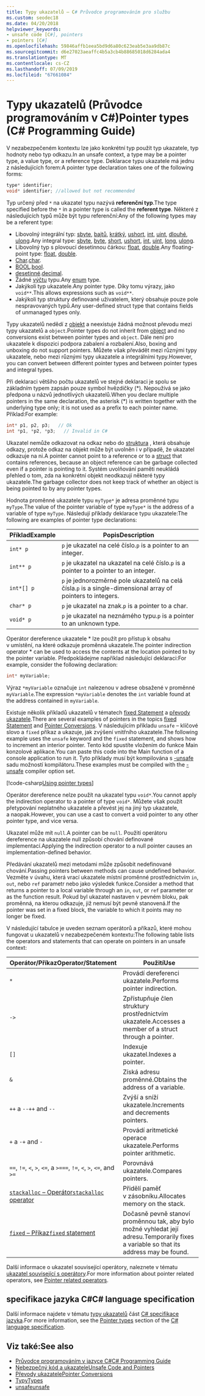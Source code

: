 ```yaml
---
title: Typy ukazatelů – C# Průvodce programováním pro službu
ms.custom: seodec18
ms.date: 04/20/2018
helpviewer_keywords:
- unsafe code [C#], pointers
- pointers [C#]
ms.openlocfilehash: 59846affb1eea5bd9d6a80c623eab5e3aa9db87c
ms.sourcegitcommit: d6e27023aeaffc4b5a3cb4b88685018d6284ada4
ms.translationtype: MT
ms.contentlocale: cs-CZ
ms.lasthandoff: 07/09/2019
ms.locfileid: "67661084"
---
```

# <a name="pointer-types-c-programming-guide"></a><span data-ttu-id="10d84-102">Typy ukazatelů (Průvodce programováním v C#)</span><span class="sxs-lookup"><span data-stu-id="10d84-102">Pointer types (C# Programming Guide)</span></span>

<span data-ttu-id="10d84-103">V nezabezpečeném kontextu lze jako konkrétní typ použít typ ukazatele, typ hodnoty nebo typ odkazu.</span><span class="sxs-lookup"><span data-stu-id="10d84-103">In an unsafe context, a type may be a pointer type, a value type, or a reference type.</span></span> <span data-ttu-id="10d84-104">Deklarace typu ukazatele má jednu z následujících forem:</span><span class="sxs-lookup"><span data-stu-id="10d84-104">A pointer type declaration takes one of the following forms:</span></span>

``` csharp
type* identifier;
void* identifier; //allowed but not recommended
```

<span data-ttu-id="10d84-105">Typ určený před `*` na ukazatel typu nazývá **referenční typ**.</span><span class="sxs-lookup"><span data-stu-id="10d84-105">The type specified before the `*` in a pointer type is called the **referent type**.</span></span> <span data-ttu-id="10d84-106">Některé z následujících typů může být typu referenční:</span><span class="sxs-lookup"><span data-stu-id="10d84-106">Any of the following types may be a referent type:</span></span>

- <span data-ttu-id="10d84-107">Libovolný integrální typ: [sbyte](../../language-reference/builtin-types/integral-numeric-types.md), [bajtů](../../language-reference/builtin-types/integral-numeric-types.md), [krátký](../../language-reference/builtin-types/integral-numeric-types.md), [ushort](../../language-reference/builtin-types/integral-numeric-types.md), [int](../../language-reference/builtin-types/integral-numeric-types.md), [uint](../../language-reference/builtin-types/integral-numeric-types.md), [dlouhé](../../language-reference/builtin-types/integral-numeric-types.md), [ulong](../../language-reference/builtin-types/integral-numeric-types.md).</span><span class="sxs-lookup"><span data-stu-id="10d84-107">Any integral type: [sbyte](../../language-reference/builtin-types/integral-numeric-types.md), [byte](../../language-reference/builtin-types/integral-numeric-types.md), [short](../../language-reference/builtin-types/integral-numeric-types.md), [ushort](../../language-reference/builtin-types/integral-numeric-types.md), [int](../../language-reference/builtin-types/integral-numeric-types.md), [uint](../../language-reference/builtin-types/integral-numeric-types.md), [long](../../language-reference/builtin-types/integral-numeric-types.md), [ulong](../../language-reference/builtin-types/integral-numeric-types.md).</span></span>
- <span data-ttu-id="10d84-108">Libovolný typ s plovoucí desetinnou čárkou: [float](../../language-reference/builtin-types/floating-point-numeric-types.md), [double](../../language-reference/builtin-types/floating-point-numeric-types.md).</span><span class="sxs-lookup"><span data-stu-id="10d84-108">Any floating-point type: [float](../../language-reference/builtin-types/floating-point-numeric-types.md), [double](../../language-reference/builtin-types/floating-point-numeric-types.md).</span></span>
- <span data-ttu-id="10d84-109">[Char](../../language-reference/keywords/char.md).</span><span class="sxs-lookup"><span data-stu-id="10d84-109">[char](../../language-reference/keywords/char.md).</span></span>
- <span data-ttu-id="10d84-110">[BOOL](../../language-reference/keywords/bool.md).</span><span class="sxs-lookup"><span data-stu-id="10d84-110">[bool](../../language-reference/keywords/bool.md).</span></span>
- <span data-ttu-id="10d84-111">[desetinné](../../language-reference/builtin-types/floating-point-numeric-types.md).</span><span class="sxs-lookup"><span data-stu-id="10d84-111">[decimal](../../language-reference/builtin-types/floating-point-numeric-types.md).</span></span>
- <span data-ttu-id="10d84-112">Žádné [výčtu](../../language-reference/keywords/enum.md) typu.</span><span class="sxs-lookup"><span data-stu-id="10d84-112">Any [enum](../../language-reference/keywords/enum.md) type.</span></span>
- <span data-ttu-id="10d84-113">Jakýkoli typ ukazatele.</span><span class="sxs-lookup"><span data-stu-id="10d84-113">Any pointer type.</span></span> <span data-ttu-id="10d84-114">Díky tomu výrazy, jako `void**`.</span><span class="sxs-lookup"><span data-stu-id="10d84-114">This allows expressions such as `void**`.</span></span>
- <span data-ttu-id="10d84-115">Jakýkoli typ struktury definované uživatelem, který obsahuje pouze pole nespravovaných typů.</span><span class="sxs-lookup"><span data-stu-id="10d84-115">Any user-defined struct type that contains fields of unmanaged types only.</span></span>

<span data-ttu-id="10d84-116">Typy ukazatelů nedědí z [objekt](../../language-reference/keywords/object.md) a neexistuje žádná možnost převodu mezi typy ukazatelů a `object`.</span><span class="sxs-lookup"><span data-stu-id="10d84-116">Pointer types do not inherit from [object](../../language-reference/keywords/object.md) and no conversions exist between pointer types and `object`.</span></span> <span data-ttu-id="10d84-117">Dále není pro ukazatele k dispozici podpora zabalení a rozbalení.</span><span class="sxs-lookup"><span data-stu-id="10d84-117">Also, boxing and unboxing do not support pointers.</span></span> <span data-ttu-id="10d84-118">Můžete však převádět mezi různými typy ukazatele, nebo mezi různými typy ukazatele a integrálními typy.</span><span class="sxs-lookup"><span data-stu-id="10d84-118">However, you can convert between different pointer types and between pointer types and integral types.</span></span>

<span data-ttu-id="10d84-119">Při deklaraci většího počtu ukazatelů ve stejné deklaraci je spolu se základním typem zapsán pouze symbol hvězdičky (\*). Nepoužívá se jako předpona u názvů jednotlivých ukazatelů.</span><span class="sxs-lookup"><span data-stu-id="10d84-119">When you declare multiple pointers in the same declaration, the asterisk (\*) is written together with the underlying type only; it is not used as a prefix to each pointer name.</span></span> <span data-ttu-id="10d84-120">Příklad:</span><span class="sxs-lookup"><span data-stu-id="10d84-120">For example:</span></span>

```csharp
int* p1, p2, p3;   // Ok
int *p1, *p2, *p3;   // Invalid in C#
```

<span data-ttu-id="10d84-121">Ukazatel nemůže odkazovat na odkaz nebo do [struktura](../../language-reference/keywords/struct.md) , která obsahuje odkazy, protože odkaz na objekt může být uvolněn i v případě, že ukazatel odkazuje na ni.</span><span class="sxs-lookup"><span data-stu-id="10d84-121">A pointer cannot point to a reference or to a [struct](../../language-reference/keywords/struct.md) that contains references, because an object reference can be garbage collected even if a pointer is pointing to it.</span></span> <span data-ttu-id="10d84-122">Systém uvolňování paměti neukládá přehled o tom, zda na konkrétní objekt neodkazují některé typy ukazatele.</span><span class="sxs-lookup"><span data-stu-id="10d84-122">The garbage collector does not keep track of whether an object is being pointed to by any pointer types.</span></span>

<span data-ttu-id="10d84-123">Hodnota proměnné ukazatele typu `myType*` je adresa proměnné typu `myType`.</span><span class="sxs-lookup"><span data-stu-id="10d84-123">The value of the pointer variable of type `myType*` is the address of a variable of type `myType`.</span></span> <span data-ttu-id="10d84-124">Následují příklady deklarace typu ukazatele:</span><span class="sxs-lookup"><span data-stu-id="10d84-124">The following are examples of pointer type declarations:</span></span>

|<span data-ttu-id="10d84-125">Příklad</span><span class="sxs-lookup"><span data-stu-id="10d84-125">Example</span></span>|<span data-ttu-id="10d84-126">Popis</span><span class="sxs-lookup"><span data-stu-id="10d84-126">Description</span></span>|
|-------------|-----------------|
|`int* p`|<span data-ttu-id="10d84-127">`p` je ukazatel na celé číslo.</span><span class="sxs-lookup"><span data-stu-id="10d84-127">`p` is a pointer to an integer.</span></span>|
|`int** p`|<span data-ttu-id="10d84-128">`p` je ukazatel na ukazatel na celé číslo.</span><span class="sxs-lookup"><span data-stu-id="10d84-128">`p` is a pointer to a pointer to an integer.</span></span>|
|`int*[] p`|<span data-ttu-id="10d84-129">`p` je jednorozměrné pole ukazatelů na celá čísla.</span><span class="sxs-lookup"><span data-stu-id="10d84-129">`p` is a single-dimensional array of pointers to integers.</span></span>|
|`char* p`|<span data-ttu-id="10d84-130">`p` je ukazatel na znak.</span><span class="sxs-lookup"><span data-stu-id="10d84-130">`p` is a pointer to a char.</span></span>|
|`void* p`|<span data-ttu-id="10d84-131">`p` je ukazatel na neznámého typu.</span><span class="sxs-lookup"><span data-stu-id="10d84-131">`p` is a pointer to an unknown type.</span></span>|

<span data-ttu-id="10d84-132">Operátor dereference ukazatele \* lze použít pro přístup k obsahu v umístění, na které odkazuje proměnná ukazatele.</span><span class="sxs-lookup"><span data-stu-id="10d84-132">The pointer indirection operator \* can be used to access the contents at the location pointed to by the pointer variable.</span></span> <span data-ttu-id="10d84-133">Předpokládejme například následující deklaraci:</span><span class="sxs-lookup"><span data-stu-id="10d84-133">For example, consider the following declaration:</span></span>

```csharp
int* myVariable;
```

<span data-ttu-id="10d84-134">Výraz `*myVariable` označuje `int` nalezenou v adrese obsažené v proměnné `myVariable`.</span><span class="sxs-lookup"><span data-stu-id="10d84-134">The expression `*myVariable` denotes the `int` variable found at the address contained in `myVariable`.</span></span>

<span data-ttu-id="10d84-135">Existuje několik příkladů ukazatelů v tématech [fixed Statement](../../language-reference/keywords/fixed-statement.md) a [převody ukazatele](../../programming-guide/unsafe-code-pointers/pointer-conversions.md).</span><span class="sxs-lookup"><span data-stu-id="10d84-135">There are several examples of pointers in the topics [fixed Statement](../../language-reference/keywords/fixed-statement.md) and [Pointer Conversions](../../programming-guide/unsafe-code-pointers/pointer-conversions.md).</span></span> <span data-ttu-id="10d84-136">V následujícím příkladu `unsafe` – klíčové slovo a `fixed` příkaz a ukazuje, jak zvýšení vnitřního ukazatele.</span><span class="sxs-lookup"><span data-stu-id="10d84-136">The following example uses the `unsafe` keyword and the `fixed` statement, and shows how to increment an interior pointer.</span></span>  <span data-ttu-id="10d84-137">Tento kód spustíte vložením do funkce Main konzolové aplikace.</span><span class="sxs-lookup"><span data-stu-id="10d84-137">You can paste this code into the Main function of a console application to run it.</span></span> <span data-ttu-id="10d84-138">Tyto příklady musí být kompilována s [-unsafe](../../language-reference/compiler-options/unsafe-compiler-option.md) sadu možností kompilátoru.</span><span class="sxs-lookup"><span data-stu-id="10d84-138">These examples must be compiled with the [-unsafe](../../language-reference/compiler-options/unsafe-compiler-option.md) compiler option set.</span></span>

[!code-csharp[Using pointer types](../../../../samples/snippets/csharp/keywords/FixedKeywordExamples.cs#5)]

<span data-ttu-id="10d84-139">Operátor dereference nelze použít na ukazatel typu `void*`.</span><span class="sxs-lookup"><span data-stu-id="10d84-139">You cannot apply the indirection operator to a pointer of type `void*`.</span></span> <span data-ttu-id="10d84-140">Můžete však použít přetypování neplatného ukazatele a převést jej na jiný typ ukazatele, a naopak.</span><span class="sxs-lookup"><span data-stu-id="10d84-140">However, you can use a cast to convert a void pointer to any other pointer type, and vice versa.</span></span>

<span data-ttu-id="10d84-141">Ukazatel může mít `null`.</span><span class="sxs-lookup"><span data-stu-id="10d84-141">A pointer can be `null`.</span></span> <span data-ttu-id="10d84-142">Použití operátoru dereference na ukazatele null způsobí chování definované implementací.</span><span class="sxs-lookup"><span data-stu-id="10d84-142">Applying the indirection operator to a null pointer causes an implementation-defined behavior.</span></span>

<span data-ttu-id="10d84-143">Předávání ukazatelů mezi metodami může způsobit nedefinované chování.</span><span class="sxs-lookup"><span data-stu-id="10d84-143">Passing pointers between methods can cause undefined behavior.</span></span> <span data-ttu-id="10d84-144">Vezměte v úvahu, která vrací ukazatele místní proměnné prostřednictvím `in`, `out`, nebo `ref` parametr nebo jako výsledek funkce.</span><span class="sxs-lookup"><span data-stu-id="10d84-144">Consider a method that returns a pointer to a local variable through an `in`, `out`, or `ref` parameter or as the function result.</span></span> <span data-ttu-id="10d84-145">Pokud byl ukazatel nastaven v pevném bloku, pak proměnná, na kterou odkazuje, již nemusí být pevně stanovená.</span><span class="sxs-lookup"><span data-stu-id="10d84-145">If the pointer was set in a fixed block, the variable to which it points may no longer be fixed.</span></span>

<span data-ttu-id="10d84-146">V následující tabulce je uveden seznam operátorů a příkazů, které mohou fungovat u ukazatelů v nezabezpečeném kontextu:</span><span class="sxs-lookup"><span data-stu-id="10d84-146">The following table lists the operators and statements that can operate on pointers in an unsafe context:</span></span>

|<span data-ttu-id="10d84-147">Operátor/Příkaz</span><span class="sxs-lookup"><span data-stu-id="10d84-147">Operator/Statement</span></span>|<span data-ttu-id="10d84-148">Použití</span><span class="sxs-lookup"><span data-stu-id="10d84-148">Use</span></span>|
|-------------------------|---------|
|`*`|<span data-ttu-id="10d84-149">Provádí dereferenci ukazatele.</span><span class="sxs-lookup"><span data-stu-id="10d84-149">Performs pointer indirection.</span></span>|
|`->`|<span data-ttu-id="10d84-150">Zpřístupňuje člen struktury prostřednictvím ukazatele.</span><span class="sxs-lookup"><span data-stu-id="10d84-150">Accesses a member of a struct through a pointer.</span></span>|
|`[]`|<span data-ttu-id="10d84-151">Indexuje ukazatel.</span><span class="sxs-lookup"><span data-stu-id="10d84-151">Indexes a pointer.</span></span>|
|`&`|<span data-ttu-id="10d84-152">Získá adresu proměnné.</span><span class="sxs-lookup"><span data-stu-id="10d84-152">Obtains the address of a variable.</span></span>|
|<span data-ttu-id="10d84-153">`++` a `--`</span><span class="sxs-lookup"><span data-stu-id="10d84-153">`++` and `--`</span></span>|<span data-ttu-id="10d84-154">Zvýší a sníží ukazatele.</span><span class="sxs-lookup"><span data-stu-id="10d84-154">Increments and decrements pointers.</span></span>|
|<span data-ttu-id="10d84-155">`+` a `-`</span><span class="sxs-lookup"><span data-stu-id="10d84-155">`+` and `-`</span></span>|<span data-ttu-id="10d84-156">Provádí aritmetické operace ukazatele.</span><span class="sxs-lookup"><span data-stu-id="10d84-156">Performs pointer arithmetic.</span></span>|
|<span data-ttu-id="10d84-157">`==`, `!=`, `<`, `>`, `<=`, a `>=`</span><span class="sxs-lookup"><span data-stu-id="10d84-157">`==`, `!=`, `<`, `>`, `<=`, and `>=`</span></span>|<span data-ttu-id="10d84-158">Porovnává ukazatele.</span><span class="sxs-lookup"><span data-stu-id="10d84-158">Compares pointers.</span></span>|
|[<span data-ttu-id="10d84-159">`stackalloc` – Operátor</span><span class="sxs-lookup"><span data-stu-id="10d84-159">`stackalloc` operator</span></span>](../../language-reference/operators/stackalloc.md)|<span data-ttu-id="10d84-160">Přidělí paměť v zásobníku.</span><span class="sxs-lookup"><span data-stu-id="10d84-160">Allocates memory on the stack.</span></span>|
|[<span data-ttu-id="10d84-161">`fixed` – Příkaz</span><span class="sxs-lookup"><span data-stu-id="10d84-161">`fixed` statement</span></span>](../../language-reference/keywords/fixed-statement.md)|<span data-ttu-id="10d84-162">Dočasně pevně stanoví proměnnou tak, aby bylo možné vyhledat její adresu.</span><span class="sxs-lookup"><span data-stu-id="10d84-162">Temporarily fixes a variable so that its address may be found.</span></span>|

<span data-ttu-id="10d84-163">Další informace o ukazatel související operátory, naleznete v tématu [ukazatel související s operátory](../../language-reference/operators/pointer-related-operators.md).</span><span class="sxs-lookup"><span data-stu-id="10d84-163">For more information about pointer related operators, see [Pointer related operators](../../language-reference/operators/pointer-related-operators.md).</span></span>

## <a name="c-language-specification"></a><span data-ttu-id="10d84-164">specifikace jazyka C#</span><span class="sxs-lookup"><span data-stu-id="10d84-164">C# language specification</span></span>

<span data-ttu-id="10d84-165">Další informace najdete v tématu [typy ukazatelů](~/_csharplang/spec/unsafe-code.md#pointer-types) část [ C# specifikace jazyka](~/_csharplang/spec/introduction.md).</span><span class="sxs-lookup"><span data-stu-id="10d84-165">For more information, see the [Pointer types](~/_csharplang/spec/unsafe-code.md#pointer-types) section of the [C# language specification](~/_csharplang/spec/introduction.md).</span></span>

## <a name="see-also"></a><span data-ttu-id="10d84-166">Viz také:</span><span class="sxs-lookup"><span data-stu-id="10d84-166">See also</span></span>

- [<span data-ttu-id="10d84-167">Průvodce programováním v jazyce C#</span><span class="sxs-lookup"><span data-stu-id="10d84-167">C# Programming Guide</span></span>](../index.md)
- [<span data-ttu-id="10d84-168">Nebezpečný kód a ukazatele</span><span class="sxs-lookup"><span data-stu-id="10d84-168">Unsafe Code and Pointers</span></span>](index.md)
- [<span data-ttu-id="10d84-169">Převody ukazatele</span><span class="sxs-lookup"><span data-stu-id="10d84-169">Pointer Conversions</span></span>](pointer-conversions.md)
- [<span data-ttu-id="10d84-170">Typy</span><span class="sxs-lookup"><span data-stu-id="10d84-170">Types</span></span>](../../language-reference/keywords/types.md)
- [<span data-ttu-id="10d84-171">unsafe</span><span class="sxs-lookup"><span data-stu-id="10d84-171">unsafe</span></span>](../../language-reference/keywords/unsafe.md)
